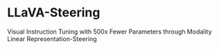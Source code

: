 # LLaVA-Steering
Visual Instruction Tuning with 500x Fewer Parameters through Modality Linear Representation-Steering
